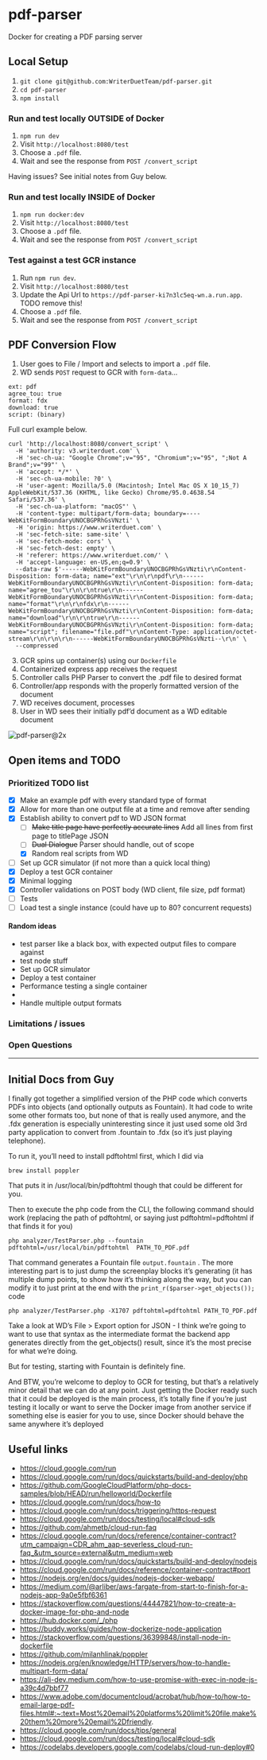 # pdf-parser

Docker for creating a PDF parsing server

## Local Setup

1. `git clone git@github.com:WriterDuetTeam/pdf-parser.git`
2. `cd pdf-parser`
3. `npm install`

### Run and test locally OUTSIDE of Docker

1. `npm run dev`
2. Visit `http://localhost:8080/test`
3. Choose a `.pdf` file.
4. Wait and see the response from `POST /convert_script`

Having issues? See initial notes from Guy below.

### Run and test locally INSIDE of Docker

1. `npm run docker:dev`
2. Visit `http://localhost:8080/test`
3. Choose a `.pdf` file.
4. Wait and see the response from `POST /convert_script`

### Test against a test GCR instance

1. Run `npm run dev`.
2. Visit `http://localhost:8080/test`
3. Update the Api Url to `https://pdf-parser-ki7n3lc5eq-wn.a.run.app`. TODO remove this!
4. Choose a `.pdf` file.
5. Wait and see the response from `POST /convert_script`

## PDF Conversion Flow

1. User goes to File / Import and selects to import a `.pdf` file.
2. WD sends `POST` request to GCR with `form-data`...

```text
ext: pdf
agree_tou: true
format: fdx
download: true
script: (binary)
```

Full curl example below.

```text
curl 'http://localhost:8080/convert_script' \
  -H 'authority: v3.writerduet.com' \
  -H 'sec-ch-ua: "Google Chrome";v="95", "Chromium";v="95", ";Not A Brand";v="99"' \
  -H 'accept: */*' \
  -H 'sec-ch-ua-mobile: ?0' \
  -H 'user-agent: Mozilla/5.0 (Macintosh; Intel Mac OS X 10_15_7) AppleWebKit/537.36 (KHTML, like Gecko) Chrome/95.0.4638.54 Safari/537.36' \
  -H 'sec-ch-ua-platform: "macOS"' \
  -H 'content-type: multipart/form-data; boundary=----WebKitFormBoundaryUNOCBGPRhGsVNzti' \
  -H 'origin: https://www.writerduet.com' \
  -H 'sec-fetch-site: same-site' \
  -H 'sec-fetch-mode: cors' \
  -H 'sec-fetch-dest: empty' \
  -H 'referer: https://www.writerduet.com/' \
  -H 'accept-language: en-US,en;q=0.9' \
  --data-raw $'------WebKitFormBoundaryUNOCBGPRhGsVNzti\r\nContent-Disposition: form-data; name="ext"\r\n\r\npdf\r\n------WebKitFormBoundaryUNOCBGPRhGsVNzti\r\nContent-Disposition: form-data; name="agree_tou"\r\n\r\ntrue\r\n------WebKitFormBoundaryUNOCBGPRhGsVNzti\r\nContent-Disposition: form-data; name="format"\r\n\r\nfdx\r\n------WebKitFormBoundaryUNOCBGPRhGsVNzti\r\nContent-Disposition: form-data; name="download"\r\n\r\ntrue\r\n------WebKitFormBoundaryUNOCBGPRhGsVNzti\r\nContent-Disposition: form-data; name="script"; filename="file.pdf"\r\nContent-Type: application/octet-stream\r\n\r\n\r\n------WebKitFormBoundaryUNOCBGPRhGsVNzti--\r\n' \
  --compressed

```

3. GCR spins up container(s) using our `Dockerfile`
4. Containerized express app receives the request
5. Controller calls PHP Parser to convert the .pdf file to desired format
6. Controller/app responds with the properly formatted version of the document
7. WD receives document, processes
8. User in WD sees their initially pdf’d document as a WD editable document

![pdf-parser@2x](https://user-images.githubusercontent.com/20424498/139307254-1a89b37b-a23d-4507-84f6-31c9e6068aa7.png)

## Open items and TODO

### Prioritized TODO list

- [x] Make an example pdf with every standard type of format
- [x] Allow for more than one output file at a time and remove after sending
- [x] Establish ability to convert pdf to WD JSON format
  - [ ] ~~Make title page have perfectly accurate lines~~ Add all lines from first page to titlePage JSON
  - [ ] ~~Dual Dialogue~~ Parser should handle, out of scope
  - [x] Random real scripts from WD
- [ ] Set up GCR simulator (if not more than a quick local thing)
- [x] Deploy a test GCR container
- [x] Minimal logging
- [x] Controller validations on POST body (WD client, file size, pdf format)
- [ ] Tests
- [ ] Load test a single instance (could have up to 80? concurrent requests)

#### Random ideas

- test parser like a black box, with expected output files to compare against
- test node stuff
- Set up GCR simulator
- Deploy a test container
- Performance testing a single container
-
- Handle multiple output formats

### Limitations / issues

### Open Questions

---

## Initial Docs from Guy

I finally got together a simplified version of the PHP code which converts PDFs into objects (and optionally outputs as Fountain). It had code to write some other formats too, but none of that is really used anymore, and the .fdx generation is especially uninteresting since it just used some old 3rd party application to convert from .fountain to .fdx (so it’s just playing telephone).

To run it, you’ll need to install pdftohtml first, which I did via

```text
brew install poppler
```

That puts it in /usr/local/bin/pdftohtml though that could be different for you.

Then to execute the php code from the CLI, the following command should work (replacing the path of pdftohtml, or saying just pdftohtml=pdftohtml if that finds it for you)

```text
php analyzer/TestParser.php --fountain pdftohtml=/usr/local/bin/pdftohtml  PATH_TO_PDF.pdf
```

That command generates a Fountain file `output.fountain` . The more interesting part is to just dump the screenplay blocks it’s generating (it has multiple dump points, to show how it’s thinking along the way, but you can modify it to just print at the end with the `print_r($parser->get_objects());` code

```text
php analyzer/TestParser.php -X1707 pdftohtml=pdftohtml PATH_TO_PDF.pdf
```

Take a look at WD’s File > Export option for JSON - I think we’re going to want to use that syntax as the intermediate format the backend app generates directly from the get_objects() result, since it’s the most precise for what we’re doing.

But for testing, starting with Fountain is definitely fine.

And BTW, you’re welcome to deploy to GCR for testing, but that’s a relatively minor detail that we can do at any point. Just getting the Docker ready such that it could be deployed is the main process, it’s totally fine if you’re just testing it locally or want to serve the Docker image from another service if something else is easier for you to use, since Docker should behave the same anywhere it’s deployed

## Useful links

- https://cloud.google.com/run
- https://cloud.google.com/run/docs/quickstarts/build-and-deploy/php
- https://github.com/GoogleCloudPlatform/php-docs-samples/blob/HEAD/run/helloworld/Dockerfile
- https://cloud.google.com/run/docs/how-to
- https://cloud.google.com/run/docs/triggering/https-request
- https://cloud.google.com/run/docs/testing/local#cloud-sdk
- https://github.com/ahmetb/cloud-run-faq
- https://cloud.google.com/run/docs/reference/container-contract?utm_campaign=CDR_ahm_aap-severless_cloud-run-faq_&utm_source=external&utm_medium=web
- https://cloud.google.com/run/docs/quickstarts/build-and-deploy/nodejs
- https://cloud.google.com/run/docs/reference/container-contract#port
- https://nodejs.org/en/docs/guides/nodejs-docker-webapp/
- https://medium.com/@arliber/aws-fargate-from-start-to-finish-for-a-nodejs-app-9a0e5fbf6361
- https://stackoverflow.com/questions/44447821/how-to-create-a-docker-image-for-php-and-node
- https://hub.docker.com/_/php
- https://buddy.works/guides/how-dockerize-node-application
- https://stackoverflow.com/questions/36399848/install-node-in-dockerfile
- https://github.com/milanhlinak/poppler
- https://nodejs.org/en/knowledge/HTTP/servers/how-to-handle-multipart-form-data/
- https://ali-dev.medium.com/how-to-use-promise-with-exec-in-node-js-a39c4d7bbf77
- https://www.adobe.com/documentcloud/acrobat/hub/how-to/how-to-email-large-pdf-files.html#:~:text=Most%20email%20platforms%20limit%20file,make%20them%20more%20email%2Dfriendly.
- https://cloud.google.com/run/docs/tips/general
- https://cloud.google.com/run/docs/testing/local#cloud-sdk
- https://codelabs.developers.google.com/codelabs/cloud-run-deploy#0
